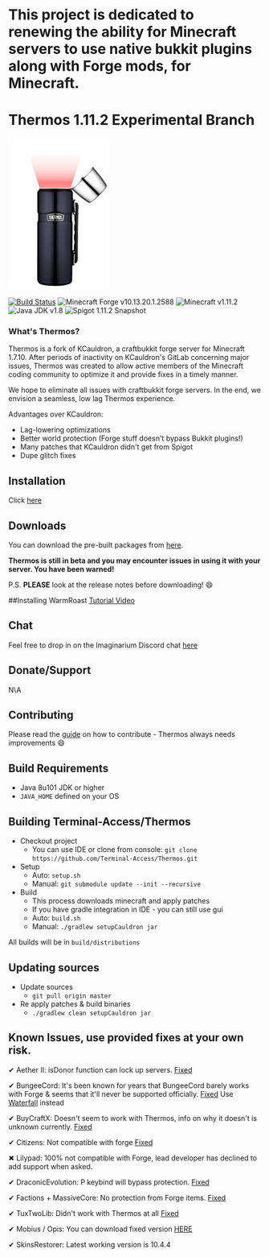 # This project is dedicated to renewing the ability for Minecraft servers to use native bukkit plugins along with Forge mods, for Minecraft.

# Thermos 1.11.2 Experimental Branch

![Thermos](thermos_icon.png)
<!--- ![Graph](http://i.mcstats.org/Thermos/Global+Statistics@2x.borderless.png) --->

[![Build Status](https://travis-ci.org/Terminal-Access/Thermos.svg?branch=master)](https://travis-ci.org/Terminal-Access/Thermos)
![Minecraft Forge v10.13.20.1.2588][forge]
![Minecraft v1.11.2][mc]
![Java JDK v1.8][java]
![Spigot 1.11.2 Snapshot ][spigot]

### What's Thermos?
Thermos is a fork of KCauldron, a craftbukkit forge server for Minecraft 1.7.10. After periods of inactivity on KCauldron's GitLab concerning major issues, Thermos was created to allow active members of the Minecraft coding community to optimize it and provide fixes in a timely manner.

We hope to eliminate all issues with craftbukkit forge servers. In the end, we envision a seamless, low lag Thermos experience.

Advantages over KCauldron:
+ Lag-lowering optimizations
+ Better world protection (Forge stuff doesn't bypass Bukkit plugins!)
+ Many patches that KCauldron didn't get from Spigot
+ Dupe glitch fixes


## Installation
Click [here](http://imaginarium.github.io/Thermos/install)

## Downloads
You can download the pre-built packages from [here](https://github.com/Terminal-Access/Thermos/releases). 

**Thermos is still in beta and you may encounter issues in using it with your server. You have been warned!**

P.S. **PLEASE** look at the release notes before downloading! :smile:

##Installing WarmRoast
[Tutorial Video](https://youtu.be/c0ffjooX7Jw)

## Chat

Feel free to drop in on the Imaginarium Discord chat [here](https://discord.gg/ZxPJnDZ)

## Donate/Support

N\A

## Contributing

Please read the [guide](https://github.com/Terminal-Access/Thermos/blob/master/CONTRIBUTING.md) on how to contribute - Thermos always needs improvements :smile: 

## Build Requirements
* Java 8u101 JDK or higher
* `JAVA_HOME` defined on your OS

## Building Terminal-Access/Thermos
* Checkout project
  * You can use IDE or clone from console:
  `git clone https://github.com/Terminal-Access/Thermos.git`
* Setup
  * Auto: `setup.sh`
  * Manual:
  `git submodule update --init --recursive`
* Build
  * This process downloads minecraft and apply patches
  * If you have gradle integration in IDE - you can still use gui
  * Auto: `build.sh`
  * Manual:
  `./gradlew setupCauldron jar`

All builds will be in `build/distributions`
  
## Updating sources
* Update sources
  * `git pull origin master`
* Re apply patches & build binaries
  * `./gradlew clean setupCauldron jar`

## Known Issues, use provided fixes at your own risk.

✔ Aether II: isDonor function can lock up servers. [Fixed]

✔ BungeeCord: It's been known for years that BungeeCord barely works with Forge & seems that it'll never be supported officially. [Fixed] Use [Waterfall](https://github.com/WaterfallMC/Waterfall) instead

✔ BuyCraftX: Doesn't seem to work with Thermos, info on why it doesn't is unknown currently. [Fixed]

✔ Citizens: Not compatible with forge [Fixed]

✖ Lilypad: 100% not compatible with Forge, lead developer has declined to add support when asked.

✔ DraconicEvolution: P keybind will bypass protection. [Fixed]

✔ Factions + MassiveCore: No protection from Forge items. [Fixed]

✔ TuxTwoLib: Didn't work with Thermos at all [Fixed]

✔ Mobius / Opis: You can download fixed version [HERE](https://cdn.discordapp.com/attachments/172072987154055168/186577486593785857/MobiusCore-1.2.5-Thermos.jar)

✔ SkinsRestorer: Latest working version is 10.4.4

[Fixed]: http://gogs.tcpr.ca/TCPR/Fixes "Fixed"
[forge]: https://img.shields.io/badge/Minecraft%20Forge-v13.20.1.2588-green.svg "Minecraft Forge v13.20.1.2588"
[mc]: https://img.shields.io/badge/Minecraft-v1.11.2-green.svg "Minecraft v1.11.2"
[java]: https://img.shields.io/badge/Java%20JDK-v1.8-blue.svg "Java JDK 8"
[spigot]: https://img.shields.io/badge/Spigot-v1.11.2--R0.1--SNAPSHOT-green.svg "Spigot v1.11.2 R0.1 Snapshot"
